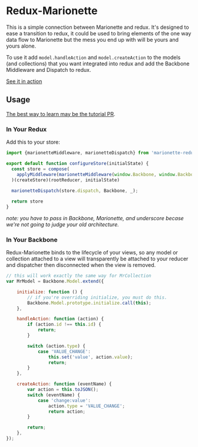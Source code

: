 # Redux-Marionette

This is a simple connection between Marionette and redux. It's designed to ease a transition to redux, it could be used to bring elements of the one way data flow to Marionette but the mess you end up with will be yours and yours alone.

To use it add `model.handleAction` and `model.createAction` to the models (and collections) that you want integrated into redux and add the Backbone Middleware and Dispatch to redux.

[See it in action](http://stutrek.github.io/redux-marionette/)

## Usage

[The best way to learn may be the tutorial PR](https://github.com/stutrek/redux-marionette/pull/1/files).

### In Your Redux

Add this to your store:

```javascript
import {marionetteMiddleware, marionetteDispatch} from 'marionette-redux';

export default function configureStore(initialState) {
  const store = compose(
    applyMiddleware(marionetteMiddleware(window.Backbone, window.Backbone.Marionette, window._))
  )(createStore)(rootReducer, initialState)
  
  marionetteDispatch(store.dispatch, Backbone, _);

  return store
}

```

_note: you have to pass in Backbone, Marionette, and underscore becase we're not going to judge your old architecture._

### In Your Backbone

Redux-Marionette binds to the lifecycle of your views, so any model or collection attached to a view will transparently be attached to your reducer and dispatcher then disconnected when the view is removed.

```javascript
// this will work exactly the same way for MrCollection
var MrModel = Backbone.Model.extend({

	initialize: function () {
		// if you're overriding initialize, you must do this.
		Backbone.Model.prototype.initialize.call(this);
	},

	handleAction: function (action) {
		if (action.id !== this.id) {
			return;
		}

		switch (action.type) {
			case 'VALUE_CHANGE':
				this.set('value', action.value);
				return;
		}
	},

	createAction: function (eventName) {
		var action = this.toJSON();
		switch (eventName) {
			case 'change:value':
				action.type = 'VALUE_CHANGE';
				return action;
		}

		return;
	},
});
```
